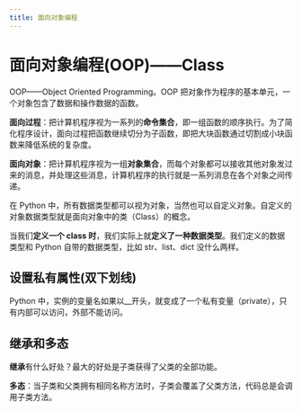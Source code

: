 ```yaml
---
title: 面向对象编程
---
```


# 面向对象编程(OOP)——Class

OOP——Object Oriented Programming。OOP 把对象作为程序的基本单元，一个对象包含了数据和操作数据的函数。

**面向过程**：把计算机程序视为一系列的**命令集合**，即一组函数的顺序执行。为了简化程序设计，面向过程把函数继续切分为子函数，即把大块函数通过切割成小块函数来降低系统的复杂度。

**面向对象**：把计算机程序视为一组**对象集合**，而每个对象都可以接收其他对象发过来的消息，并处理这些消息，计算机程序的执行就是一系列消息在各个对象之间传递。

在 Python 中，所有数据类型都可以视为对象，当然也可以自定义对象。自定义的对象数据类型就是面向对象中的类（Class）的概念。

当我们**定义一个 class 时**，我们实际上就**定义了一种数据类型**。我们定义的数据类型和 Python 自带的数据类型，比如 str、list、dict 没什么两样。

## 设置私有属性(双下划线)

Python 中，实例的变量名如果以\_\_开头，就变成了一个私有变量（private），只有内部可以访问，外部不能访问。

## 继承和多态

**继承**有什么好处？最大的好处是子类获得了父类的全部功能。

**多态**：当子类和父类拥有相同名称方法时，子类会覆盖了父类方法，代码总是会调用子类方法。

